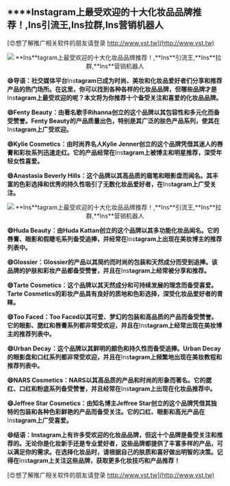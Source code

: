 ## ****Ins**tagram上最受欢迎的十大化妆品品牌推荐！,**Ins**引流王,**Ins**拉群,**Ins**营销机器人**

[😍想了解推广相关软件的朋友请登录 http://www.vst.tw](http://www.vst.tw)

 <center><img src="https://vst.tw/MP4/tuiguang/png/3.png" alt="**Ins**tagram上最受欢迎的十大化妆品品牌推荐！,**Ins**引流王,**Ins**拉群,**Ins**营销机器人"></center>

**😄导语：社交媒体平台**Ins**tagram已成为时尚、美妆和化妆品爱好者们分享和推荐产品的热门场所。在这里，你可以找到各种各样的化妆品品牌，但哪些品牌才是**Ins**tagram上最受欢迎的呢？本文将为你推荐十个备受关注和喜爱的化妆品品牌。**

**😄Fenty Beauty：由著名歌手Rihanna创立的这个品牌以其包容性和多元化而备受赞誉。Fenty Beauty的产品质量出色，特别是其广泛的肤色产品系列，使其在**Ins**tagram上广受欢迎。**

**😄Kylie Cosmetics：由时尚界名人Kylie Jenner创立的这个品牌凭借其迷人的唇膏和彩妆系列迅速走红。它的产品经常在**Ins**tagram上被博主和明星推荐，深受年轻女性喜爱。**

**😄Anastasia Beverly Hills：这个品牌以其高品质的眉笔和眼影盘而闻名。其丰富的色彩选择和优秀的持久性吸引了无数化妆品爱好者，在**Ins**tagram上广受关注。**

 <center><img src="https://vst.tw/MP4/tuiguang/png/2.png" alt="**Ins**tagram上最受欢迎的十大化妆品品牌推荐！,**Ins**引流王,**Ins**拉群,**Ins**营销机器人"></center>

**😄Huda Beauty：由Huda Kattan创立的这个品牌以其多功能化妆品闻名。它的唇膏、眼影和假睫毛系列备受追捧，并经常在**Ins**tagram上出现在美妆博主的推荐列表中。**

**😄Glossier：Glossier的产品以其简约而时尚的包装和天然成分而受到追捧。该品牌的护肤和彩妆产品都备受赞誉，并且在**Ins**tagram上经常被分享和推荐。**

**😄Tarte Cosmetics：这个品牌以其天然成分和可持续发展的理念而备受喜爱。Tarte Cosmetics的彩妆产品具有良好的质地和色彩选择，深受化妆品爱好者的青睐。**

**😄Too Faced：Too Faced以其可爱、梦幻的包装和高品质的产品而备受赞誉。它的眼影、腮红和唇膏系列都非常受欢迎，并且在**Ins**tagram上经常出现在美妆博主的推荐列表中。**

**😄Urban Decay：这个品牌以其鲜明的颜色和持久性而备受追捧。Urban Decay的眼影盘和口红系列都非常受欢迎，并且在**Ins**tagram上频繁地出现在美妆教程和推荐列表中。**

**😄NARS Cosmetics：NARS以其高品质的产品和时尚的形象而著名。它的腮红、口红和粉底系列备受赞誉，并且经常在**Ins**tagram上出现在化妆品推荐中。**

**😄Jeffree Star Cosmetics：由知名博主Jeffree Star创立的这个品牌凭借其独特的包装和各种色彩鲜艳的产品而备受关注。它的口红、眼影和高光产品在**Ins**tagram上广受喜爱。**

**😄结语：**Ins**tagram上有许多受欢迎的化妆品品牌，但这十个品牌是备受关注和推荐的。无论你是化妆新手还是专业爱好者，这些品牌都提供了丰富多样的产品，可以满足你的需求。在选择化妆品时，请根据自己的肤质和喜好做出明智的决策。记得在**Ins**tagram上关注这些品牌，获取更多化妆技巧和产品推荐！**

[😍想了解推广相关软件的朋友请登录 http://www.vst.tw](http://www.vst.tw)



